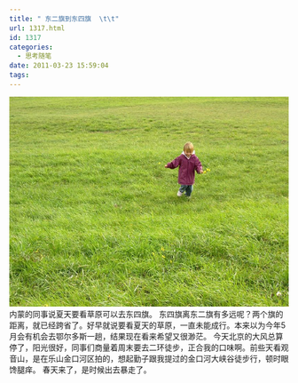```yaml
---
title: " 东二旗到东四旗  \t\t"
url: 1317.html
id: 1317
categories:
  - 思考随笔
date: 2011-03-23 15:59:04
tags:
---
```


![](../../images//2011/03/307916737_5e2cad7e18_z.jpg "prairie") 内蒙的同事说夏天要看草原可以去东四旗。 东四旗离东二旗有多远呢？两个旗的距离，就已经跨省了。好早就说要看夏天的草原，一直未能成行。本来以为今年5月会有机会去鄂尔多斯一趟，结果现在看来希望又很渺茫。 今天北京的大风总算停了，阳光很好，同事们商量着周末要去二环徒步，正合我的口味啊。前些天看观音山，是在乐山金口河区拍的，想起勤子跟我提过的金口河大峡谷徒步行，顿时眼馋腿痒。 春天来了，是时候出去暴走了。